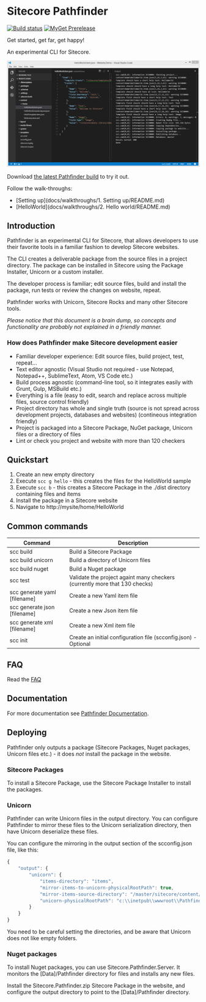 # Sitecore Pathfinder

[![Build status](https://ci.appveyor.com/api/projects/status/21a8xc3s80mcic81?svg=true)](https://ci.appveyor.com/project/JakobChristensen/sitecore-pathfinder) [![MyGet Prerelease](https://img.shields.io/myget/sitecore-pathfinder/vpre/Sitecore.Pathfinder.svg?label=version)](https://www.myget.org/feed/sitecore-pathfinder/package/nuget/Sitecore.Pathfinder) 

Get started, get far, get happy!

An experimental CLI for Sitecore.

![Pathfinder](docs/img/SitecorePathfinder.png)
 
Download [the latest Pathfinder build](https://github.com/JakobChristensen/Sitecore.Pathfinder/releases) to 
try it out.

Follow the walk-throughs:

* [Setting up](docs/walkthroughs/1. Setting up/README.md)
* [HelloWorld](docs/walkthroughs/2. Hello world/README.md)

## Introduction
Pathfinder is an experimental CLI for Sitecore, that allows developers to use their favorite tools 
in a familiar fashion to develop Sitecore websites.

The CLI creates a deliverable package from the source files in a project directory. The package can
be installed in Sitecore using the Package Installer, Unicorn or a custom installer.

The developer process is familiar; edit source files, build and install the package, run tests or review the 
changes on website, repeat.

Pathfinder works with Unicorn, Sitecore Rocks and many other Sitecore tools.

_Please notice that this document is a brain dump, so concepts and functionality are probably not explained 
in a friendly manner._

### How does Pathfinder make Sitecore development easier
* Familiar developer experience: Edit source files, build project, test, repeat...
* Text editor agnostic (Visual Studio not required - use Notepad, Notepad++, SublimeText, Atom, VS Code etc.)
* Build process agnostic (command-line tool, so it integrates easily with Grunt, Gulp, MSBuild etc.)
* Everything is a file (easy to edit, search and replace across multiple files, source control friendly)
* Project directory has whole and single truth (source is not spread across development projects, databases and websites) (contineous integration friendly) 
* Project is packaged into a Sitecore Package, NuGet package, Unicorn files or a directory of files
* Lint or check you project and website with more than 120 checkers

## Quickstart

1. Create an new empty directory
1. Execute `scc g hello` - this creates the files for the HelloWorld sample
1. Execute `scc b` - this creates a Sitecore Package in the ./dist directory containing files and items
1. Install the package in a Sitecore website
1. Navigate to http://mysite/home/HelloWorld

## Common commands 

Command | Description
------- | -----------
scc build | Build a Sitecore Package
scc build unicorn | Build a directory of Unicorn files
scc build nuget | Build a Nuget package
scc test | Validate the project againt many checkers (currently more that 130 checks)
scc generate yaml [filename] | Create a new Yaml item file
scc generate json [filename] | Create a new Json item file
scc generate xml [filename] | Create a new Xml item file
scc init | Create an initial configuration file (scconfig.json) - Optional

## FAQ
Read the [FAQ](FAQ.md)

## Documentation
For more documentation see [Pathfinder Documentation](docs/README.md).

## Deploying
Pathfinder only outputs a package (Sitecore Packages, Nuget packages, Unicorn files etc.) - 
it does *not* install the package in the website.

### Sitecore Packages
To install a Sitecore Package, use the Sitecore Package Installer to install the packages.

### Unicorn
Pathfinder can write Unicorn files in the output directory. You can configure Pathfinder to mirror these
files to the Unicorn serialization directory, then have Unicorn deserialize these files.

You can configure the mirroring in the output section of the scconfig.json file, like this:

```js
{
    "output": {
        "unicorn": {
            "items-directory": "items",
            "mirror-items-to-unicorn-physicalRootPath": true,
            "mirror-items-source-directory": "/master/sitecore/content/Home",
            "unicorn-physicalRootPath": "c:\\inetpub\\wwwroot\\Pathfinder\\Data\\Unicorn\\items\\Home"
        }
    }
}
```

You need to be careful setting the directories, and be aware that Unicorn does not like empty folders.

### Nuget packages
To install Nuget packages, you can use Sitecore.Pathfinder.Server. It monitors the [Data]/Pathfinder
directory for files and installs any new files.

Install the Sitecore.Pathfinder.zip Sitecore Package in the website, and configure the output
directory to point to the [Data]/Pathfinder directory. 